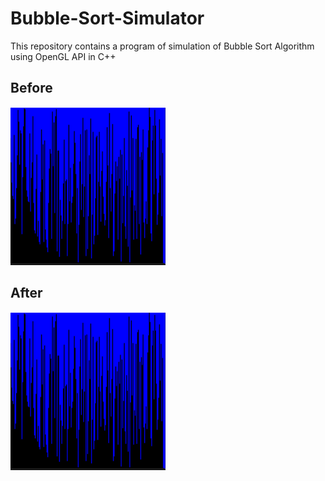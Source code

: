 # Bubble-Sort-Simulator
This repository contains a program of simulation of Bubble Sort Algorithm using OpenGL API in C++

## Before
![alt text](https://raw.githubusercontent.com/Tanmay3610/Bubble-Sort-Simulator/main/Screenshot%20(182).png)
## After
![alt text](https://raw.githubusercontent.com/Tanmay3610/Bubble-Sort-Simulator/main/Screenshot%20(182).png)
